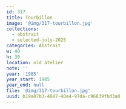 ```yaml
---
id: 317
title: Tourbillon
image: '@img/317-tourbillon.jpg'
collections:
  - abstrait
  - selected-july-2025
categories: Abstrait
w: 40
h: 30
location: old atelier
note: ''
year: '1985'
year_start: 1985
year_end: null
file: '@img/317-tourbillon.jpg'
uuid: b19a87b3-4847-40e4-97da-c96839fbd3a0
---
```


